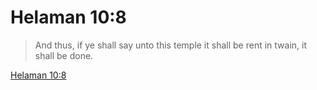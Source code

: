 # Helaman 10:8

> And thus, if ye shall say unto this temple it shall be rent in twain, it shall be done.

[Helaman 10:8](https://www.churchofjesuschrist.org/study/scriptures/bofm/hel/10?lang=eng&id=p8#p8)


